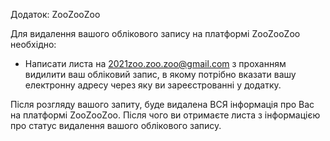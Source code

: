 Додаток: ZooZooZoo

Для видалення вашого облікового запису на платформі ZooZooZoo необхідно:
  - Написати листа на 2021zoo.zoo.zoo@gmail.com з проханням видилити ваш обліковий запис, в якому потрібно вказати вашу електронну адресу через яку ви зареєстрованні у додатку.

Після розгляду вашого запиту, буде видалена ВСЯ інформація про Вас на платформі ZooZooZoo. Після чого ви отримаєте листа з інформацією про статус видалення вашого облікового запису.
